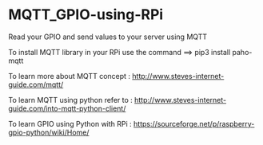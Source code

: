 # MQTT_GPIO-using-RPi
Read your GPIO and send values to your server using MQTT

To install MQTT library in your RPi use the command ==> pip3 install paho-mqtt

To learn more about MQTT concept : http://www.steves-internet-guide.com/mqtt/

To learn MQTT using python refer to : http://www.steves-internet-guide.com/into-mqtt-python-client/

To learn GPIO using Python with RPi : https://sourceforge.net/p/raspberry-gpio-python/wiki/Home/
